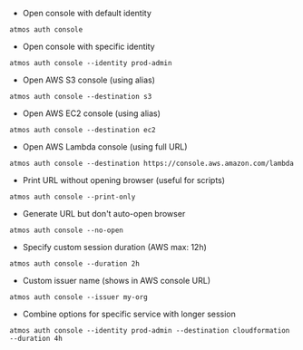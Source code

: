 - Open console with default identity

```shell
atmos auth console
```

- Open console with specific identity

```shell
atmos auth console --identity prod-admin
```

- Open AWS S3 console (using alias)

```shell
atmos auth console --destination s3
```

- Open AWS EC2 console (using alias)

```shell
atmos auth console --destination ec2
```

- Open AWS Lambda console (using full URL)

```shell
atmos auth console --destination https://console.aws.amazon.com/lambda
```

- Print URL without opening browser (useful for scripts)

```shell
atmos auth console --print-only
```

- Generate URL but don't auto-open browser

```shell
atmos auth console --no-open
```

- Specify custom session duration (AWS max: 12h)

```shell
atmos auth console --duration 2h
```

- Custom issuer name (shows in AWS console URL)

```shell
atmos auth console --issuer my-org
```

- Combine options for specific service with longer session

```shell
atmos auth console --identity prod-admin --destination cloudformation --duration 4h
```
